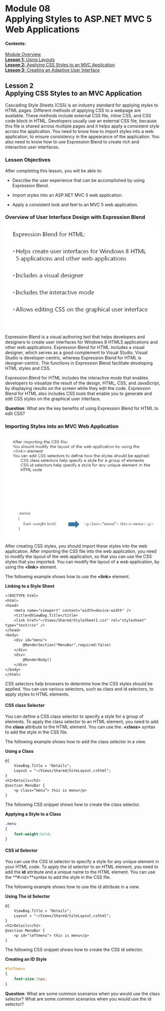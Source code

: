 # Module 08 <br> Applying Styles to ASP.NET MVC 5 Web Applications

#### Contents:

[Module Overview](08-0.md)   
[**Lesson 1:** Using Layouts](08-1.md)   
[**Lesson 2:** Applying CSS Styles to an MVC Application](08-2.md)   
[**Lesson 3:** Creating an Adaptive User Interface](08-3.md)   

## Lesson 2 <br> **Applying CSS Styles to an MVC Application**

Cascading Style Sheets (CSS) is an industry standard for applying styles to HTML pages. Different methods of applying CSS to a webpage are available. These methods include external CSS file, inline CSS, and CSS code block in HTML. Developers usually use an external CSS file, because this file is shared across multiple pages and it helps apply a consistent style across the application. You need to know how to import styles into a web application, to ensure consistency in the appearance of the application. You also need to know how to use Expression Blend to create rich and interactive user interfaces.

### Lesson Objectives

After completing this lesson, you will be able to:

- Describe the user experience that can be accomplished by using Expression Blend.

- Import styles into an ASP.NET MVC 5 web application.

- Apply a consistent look and feel to an MVC 5 web application.

### Overview of User Interface Design with Expression Blend

![](_/8-4.jpg)

Expression Blend is a visual authoring tool that helps developers and designers to create user interfaces for Windows 8 HTML5 applications and other web applications. Expression Blend for HTML includes a visual designer, which serves as a good complement to Visual Studio. Visual Studio is developer-centric, whereas Expression Blend for HTML is designer-centric. The functions in Expression Blend facilitate developing HTML styles and CSS.

Expression Blend for HTML includes the interactive mode that enables developers to visualize the result of the design, HTML, CSS, and JavaScript, by displaying results on the screen while they edit the code. Expression Blend for HTML also includes CSS tools that enable you to generate and edit CSS styles on the graphical user interface.

**Question**: What are the key benefits of using Expression Blend for HTML to edit CSS?

### Importing Styles into an MVC Web Application

![](_/8-5.jpg)

After creating CSS styles, you should import these styles into the web application. After importing the CSS file into the web application, you need to modify the layout of the web application, so that you can use the CSS styles that you imported. You can modify the layout of a web application, by using the **\<link\>** element.

The following example shows how to use the **\<link\>** element.

**Linking to a Style Sheet**

``` Razor
<!DOCTYPE html>
<html>
<head>
    <meta name="viewport" content="width=device-width" />
    <title>@ViewBag.Title</title>
    <link href="~/Views/Shared/StyleSheet1.css" rel="stylesheet" type="text/css" />
</head>
<body>
    <div id="menu">
        @RenderSection("MenuBar",required:false)
    </div>
    <div>
        @RenderBody()
    </div>
</body>
</html>
```

CSS selectors help browsers to determine how the CSS styles should be applied. You can use various selectors, such as class and id selectors, to apply styles to HTML elements.

#### **CSS class Selector**

You can define a CSS class selector to specify a style for a group of elements. To apply the class selector to an HTML element, you need to add the **class** attribute to the HTML element. You can use the **.\<class\>** syntax to add the style in the CSS file.

The following example shows how to add the class selector in a view.

**Using a Class**

``` Razor
@{
    ViewBag.Title = "Details";
    Layout = "~/Views/Shared/SiteLayout.cshtml";
}
<h2>Details</h2>
@section MenuBar {
    <p class=”menu”> this is menu</p>
}
```

The following CSS snippet shows how to create the class selector.

**Applying a Style to a Class**

``` css
.menu
{
    font-weight:bold;
}
```

#### **CSS id Selector**

You can use the CSS id selector to specify a style for any unique element in your HTML code. To apply the id selector to an HTML element, you need to add the **id** attribute and a unique name to the HTML element. You can use the **#\<id\>**syntax to add the style in the CSS file.

The following example shows how to use the id attribute in a view.

**Using The id Selector**

``` Razor
@{
    ViewBag.Title = "Details";
    Layout = "~/Views/Shared/SiteLayout.cshtml";
}
<h2>Details</h2>
@section MenuBar {
    <p id="leftmenu"> this is menu</p>
}
```

The following CSS snippet shows how to create the CSS id selector.

**Creating an ID Style**

``` css
#leftmenu
{
    font-size:16px;
}
```

**Question**: What are some common scenarios when you would use the class selector? What are some common scenarios when you would use the id selector?

